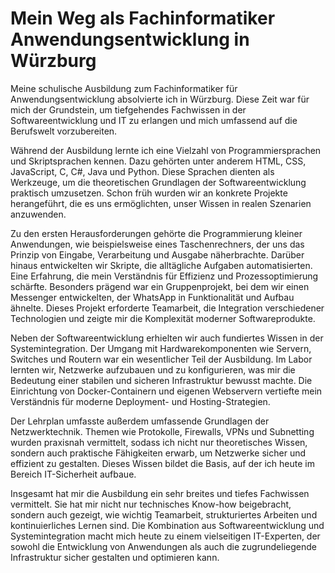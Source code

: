 # Mein Weg als Fachinformatiker Anwendungsentwicklung in Würzburg

Meine schulische Ausbildung zum Fachinformatiker für Anwendungsentwicklung absolvierte ich in Würzburg. 
Diese Zeit war für mich der Grundstein, um tiefgehendes Fachwissen in der Softwareentwicklung und IT zu erlangen 
und mich umfassend auf die Berufswelt vorzubereiten.

Während der Ausbildung lernte ich eine Vielzahl von Programmiersprachen und Skriptsprachen kennen. 
Dazu gehörten unter anderem HTML, CSS, JavaScript, C, C#, Java und Python. Diese Sprachen dienten als Werkzeuge, 
um die theoretischen Grundlagen der Softwareentwicklung praktisch umzusetzen. Schon früh wurden wir an konkrete Projekte 
herangeführt, die es uns ermöglichten, unser Wissen in realen Szenarien anzuwenden. 

Zu den ersten Herausforderungen gehörte die Programmierung kleiner Anwendungen, wie beispielsweise eines Taschenrechners, 
der uns das Prinzip von Eingabe, Verarbeitung und Ausgabe näherbrachte. Darüber hinaus entwickelten wir Skripte, 
die alltägliche Aufgaben automatisierten. Eine Erfahrung, die mein Verständnis für Effizienz und Prozessoptimierung schärfte. 
Besonders prägend war ein Gruppenprojekt, bei dem wir einen Messenger entwickelten, der WhatsApp in Funktionalität und 
Aufbau ähnelte. Dieses Projekt erforderte Teamarbeit, die Integration verschiedener Technologien und zeigte mir die 
Komplexität moderner Softwareprodukte.

Neben der Softwareentwicklung erhielten wir auch fundiertes Wissen in der Systemintegration. 
Der Umgang mit Hardwarekomponenten wie Servern, Switches und Routern war ein wesentlicher Teil der Ausbildung. 
Im Labor lernten wir, Netzwerke aufzubauen und zu konfigurieren, was mir die Bedeutung einer stabilen und sicheren 
Infrastruktur bewusst machte. Die Einrichtung von Docker-Containern und eigenen Webservern vertiefte mein Verständnis 
für moderne Deployment- und Hosting-Strategien.

Der Lehrplan umfasste außerdem umfassende Grundlagen der Netzwerktechnik. Themen wie Protokolle, Firewalls, VPNs und 
Subnetting wurden praxisnah vermittelt, sodass ich nicht nur theoretisches Wissen, sondern auch praktische Fähigkeiten erwarb,
um Netzwerke sicher und effizient zu gestalten. Dieses Wissen bildet die Basis, auf der ich heute im Bereich IT-Sicherheit aufbaue.

Insgesamt hat mir die Ausbildung ein sehr breites und tiefes Fachwissen vermittelt. Sie hat mir nicht nur technisches 
Know-how beigebracht, sondern auch gezeigt, wie wichtig Teamarbeit, strukturiertes Arbeiten und kontinuierliches Lernen sind. 
Die Kombination aus Softwareentwicklung und Systemintegration macht mich heute zu einem vielseitigen IT-Experten, 
der sowohl die Entwicklung von Anwendungen als auch die zugrundeliegende Infrastruktur sicher gestalten und optimieren kann.
